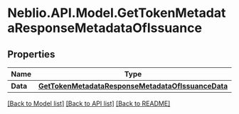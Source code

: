 # Neblio.API.Model.GetTokenMetadataResponseMetadataOfIssuance
## Properties

Name | Type | Description | Notes
------------ | ------------- | ------------- | -------------
**Data** | [**GetTokenMetadataResponseMetadataOfIssuanceData**](GetTokenMetadataResponseMetadataOfIssuanceData.md) |  | [optional] 

[[Back to Model list]](../README.md#documentation-for-models) [[Back to API list]](../README.md#documentation-for-api-endpoints) [[Back to README]](../README.md)

